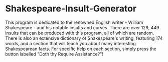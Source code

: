 # Shakespeare-Insult-Generator

This program is dedicated to the renowned English writer - William Shakespeare - and his notable insults and curses. There are over 129, 449 insults that can be produced with this program, all of which are random. There is also an extensive dictionary of Shakespeare's writing, featuring 174 words, and a section that will teach you about many interesting Shakespearean facts. For specific help on each section, simply press the button labelled "Doth thy Require Assistance?"! 

